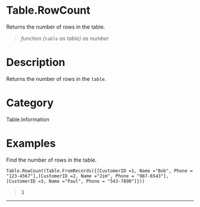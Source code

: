 # Table.RowCount
Returns the number of rows in the table.
> _function (<code>table</code> as table) as number_

# Description 
Returns the number of rows in the <code>table</code>.
# Category 
Table.Information
# Examples 
Find the number of rows in the table.
```
Table.RowCount(Table.FromRecords({[CustomerID =1, Name ="Bob", Phone = "123-4567"],[CustomerID =2, Name ="Jim", Phone = "987-6543"],[CustomerID =3, Name ="Paul", Phone = "543-7890"]}))
```
> 3
***
